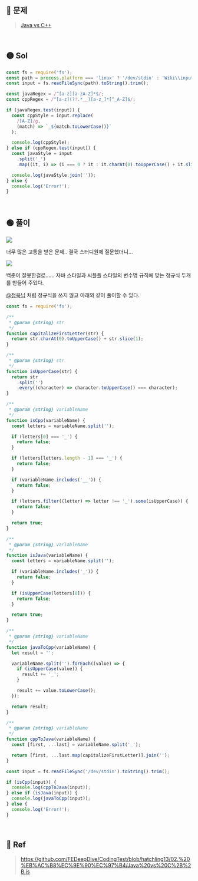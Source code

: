 ## 🔴 문제

> [Java vs C++](https://www.acmicpc.net/problem/3613)

<br/>

## 🟡 Sol

```js
const fs = require('fs');
const path = process.platform === 'linux' ? '/dev/stdin' : 'Wiki\\input.txt';
const input = fs.readFileSync(path).toString().trim();

const javaRegex = /^[a-z][a-zA-Z]*$/;
const cppRegex = /^[a-z](?!.*__)[a-z_]*[^_A-Z]$/;

if (javaRegex.test(input)) {
  const cppStyle = input.replace(
    /[A-Z]/g,
    (match) => `_${match.toLowerCase()}`
  );

  console.log(cppStyle);
} else if (cppRegex.test(input)) {
  const javaStyle = input
    .split('_')
    .map((it, i) => (i === 0 ? it : it.charAt(0).toUpperCase() + it.slice(1)));

  console.log(javaStyle.join(''));
} else {
  console.log('Error!');
}
```

<br/>

## 🟢 풀이

![](https://velog.velcdn.com/images/devkyoung2/post/193e36ea-b857-4de3-8192-9b3ce8cea340/image.png)

너무 많은 고통을 받은 문제.. 결국 스터디원께 질문했더니...

![](https://velog.velcdn.com/images/devkyoung2/post/6649494b-232b-4af5-aca9-90e04d916e9f/image.png)

백준이 잘못한걸로......
자바 스타일과 씨플플 스타일의 변수명 규칙에 맞는 정규식 두개를 만들어 주었다.

[@정욱님](https://github.com/hatchling13) 처럼 정규식을 쓰지 않고 아래와 같이 풀이할 수 있다.

```js
const fs = require('fs');

/**
 * @param {string} str
 */
function capitalizeFirstLetter(str) {
  return str.charAt(0).toUpperCase() + str.slice(1);
}

/**
 * @param {string} str
 */
function isUpperCase(str) {
  return str
    .split('')
    .every((character) => character.toUpperCase() === character);
}

/**
 * @param {string} variableName
 */
function isCpp(variableName) {
  const letters = variableName.split('');

  if (letters[0] === '_') {
    return false;
  }

  if (letters[letters.length - 1] === '_') {
    return false;
  }

  if (variableName.includes('__')) {
    return false;
  }

  if (letters.filter((letter) => letter !== '_').some(isUpperCase)) {
    return false;
  }

  return true;
}

/**
 * @param {string} variableName
 */
function isJava(variableName) {
  const letters = variableName.split('');

  if (variableName.includes('_')) {
    return false;
  }

  if (isUpperCase(letters[0])) {
    return false;
  }

  return true;
}

/**
 * @param {string} variableName
 */
function javaToCpp(variableName) {
  let result = '';

  variableName.split('').forEach((value) => {
    if (isUpperCase(value)) {
      result += '_';
    }

    result += value.toLowerCase();
  });

  return result;
}

/**
 * @param {string} variableName
 */
function cppToJava(variableName) {
  const [first, ...last] = variableName.split('_');

  return [first, ...last.map(capitalizeFirstLetter)].join('');
}

const input = fs.readFileSync('/dev/stdin').toString().trim();

if (isCpp(input)) {
  console.log(cppToJava(input));
} else if (isJava(input)) {
  console.log(javaToCpp(input));
} else {
  console.log('Error!');
}
```

<br/>

## 🔵 Ref

> https://github.com/FEDeepDive/CodingTest/blob/hatchling13/02.%20%EB%AC%B8%EC%9E%90%EC%97%B4/Java%20vs%20C%2B%2B.js

